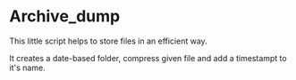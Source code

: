 # Archive_dump
This little script helps to store files in an efficient way.

It creates a date-based folder, compress given file and add a timestampt to it's name.
